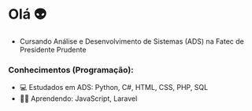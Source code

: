 # Olá 👽

- Cursando Análise e Desenvolvimento de Sistemas (ADS) na Fatec de Presidente Prudente

### Conhecimentos (Programação):
- 💻 Estudados em ADS: Python, C#, HTML, CSS, PHP, SQL
- 👨‍💻 Aprendendo: JavaScript, Laravel
